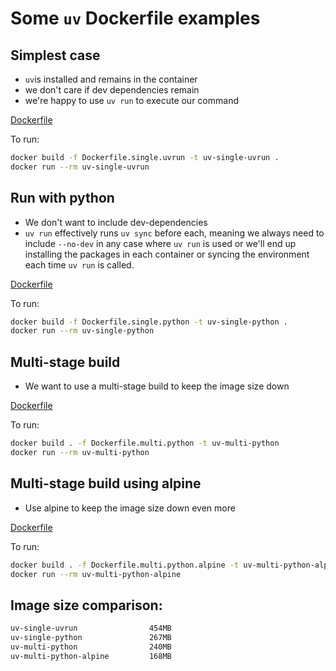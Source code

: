 # Some `uv` Dockerfile examples

## Simplest case
- `uv`is installed and remains in the container
- we don't care if dev dependencies remain
- we're happy to use `uv run` to execute our command

[Dockerfile](https://github.com/shaunhegarty/uv-docker-examples/blob/main/Dockerfile.single.uvrun)

To run:
```bash
docker build -f Dockerfile.single.uvrun -t uv-single-uvrun .
docker run --rm uv-single-uvrun
```

## Run with python
- We don't want to include dev-dependencies
- `uv run` effectively runs `uv sync` before each, meaning we always need to include `--no-dev` in any case where `uv run` is used or we'll end up installing the packages in each container or syncing the environment each time `uv run` is called. 

[Dockerfile](https://github.com/shaunhegarty/uv-docker-examples/blob/main/Dockerfile.single.python)

To run:
```bash
docker build -f Dockerfile.single.python -t uv-single-python .
docker run --rm uv-single-python
```

## Multi-stage build
- We want to use a multi-stage build to keep the image size down

[Dockerfile](https://github.com/shaunhegarty/uv-docker-examples/blob/main/Dockerfile.multi.python)
    
To run:
```bash
docker build . -f Dockerfile.multi.python -t uv-multi-python
docker run --rm uv-multi-python
```

## Multi-stage build using alpine
- Use alpine to keep the image size down even more

[Dockerfile](https://github.com/shaunhegarty/uv-docker-examples/blob/main/Dockerfile.multi.python.alpine)

To run:
```bash
docker build . -f Dockerfile.multi.python.alpine -t uv-multi-python-alpine
docker run --rm uv-multi-python-alpine
```

## Image size comparison:
```bash
uv-single-uvrun                454MB
uv-single-python               267MB
uv-multi-python                240MB
uv-multi-python-alpine         168MB
```	

